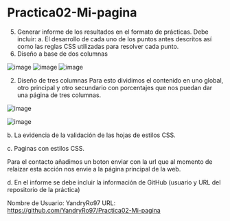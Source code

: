 # Practica02-Mi-pagina
5.	Generar informe de los resultados en el formato de prácticas. Debe incluir:
a.	El desarrollo de cada uno de los puntos antes descritos así como las reglas CSS utilizadas para resolver cada punto.
1.	Diseño a base de dos columnas
 
![image](https://user-images.githubusercontent.com/34008925/56101946-90700a80-5eee-11e9-986a-89e5a7bf5134.png)
![image](https://user-images.githubusercontent.com/34008925/56101964-aaa9e880-5eee-11e9-90e3-5a2ba377ab0b.png)
![image](https://user-images.githubusercontent.com/34008925/56101972-b39aba00-5eee-11e9-8507-41d3da411e76.png)


 
 
 
2.	Diseño de tres columnas
Para esto dividimos el contenido en uno global, otro principal y otro secundario con porcentajes que nos puedan dar una página de tres columnas. 
 
 
 
![image](https://user-images.githubusercontent.com/34008925/56101975-bdbcb880-5eee-11e9-95d1-cfc89916361c.png)

![image](https://user-images.githubusercontent.com/34008925/56101988-c8774d80-5eee-11e9-8719-2e88296f9863.png)

b.	La evidencia de la validación de las hojas de estilos CSS.
 
 
 
 
 
 
c.	Paginas con  estilos CSS.
 
 
 
 
 
 




Para el contacto añadimos un boton enviar con la url que al momento de relaizar esta acción nos envie a la página principal de la web.
 

d.	En el informe se debe incluir la información de GitHub (usuario y URL del repositorio de la práctica)

Nombre de Usuario: YandryRo97
URL: https://github.com/YandryRo97/Practica02-Mi-pagina

